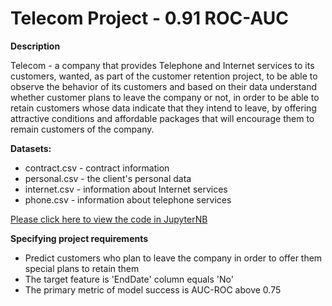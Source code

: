 # Telecom Project - 0.91 ROC-AUC

**Description**

Telecom - a company that provides Telephone and Internet services to its customers, wanted, as part of the customer retention project, to be able to observe the behavior of its customers and based on their data understand whether customer plans to leave the company or not, in order to be able to retain customers whose data indicate that they intend to leave, by offering attractive conditions and affordable packages that will encourage them to remain customers of the company.

**Datasets:**
- contract.csv - contract information
- personal.csv - the client's personal data
- internet.csv - information about Internet services
- phone.csv - information about telephone services

[Please click here to view the code in JupyterNB](https://nbviewer.org/github/estherwein/DS_projects/blob/main/Projects/0.91-RocAuc_TelecomProject/Final%20project%20for%20Telecom%20company%20-%20Esther%20Weinstock%20%281%29.ipynb#chapter1)


**Specifying project requirements**
* Predict customers who plan to leave the company in order to offer them special plans to retain them
* The target feature is 'EndDate' column equals 'No'
* The primary metric of model success is AUC-ROC above 0.75



